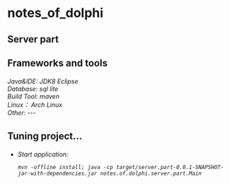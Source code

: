 # notes_of_dolphi

<h2>Server part</h2>
 
<h2>Frameworks and tools</h2>

<h6>
    Java&IDE: JDK8 Eclipse<br>
    Database: sql lite <br>
    Build Tool: maven<br>
    Linux： Arch Linux<br>
    Other: ---<br>
</h6>

<h2>Tuning project...</h2>

<h6>
    <ul>
     <li>Start application:<br>
     
	mvn -offline install; java -cp target/server.part-0.0.1-SNAPSHOT-jar-with-dependencies.jar notes.of.dolphi.server.part.Main

   </li>   
   </ul>
</h6>
